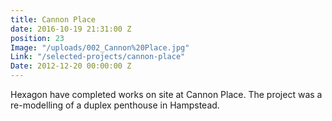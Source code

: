 ```yaml
---
title: Cannon Place
date: 2016-10-19 21:31:00 Z
position: 23
Image: "/uploads/002_Cannon%20Place.jpg"
Link: "/selected-projects/cannon-place"
Date: 2012-12-20 00:00:00 Z
---
```


Hexagon have completed works on site at Cannon Place. The project was a re-modelling of a duplex penthouse in Hampstead.